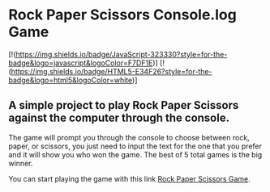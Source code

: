 # **Rock Paper Scissors** Console.log Game

[!(https://img.shields.io/badge/JavaScript-323330?style=for-the-badge&logo=javascript&logoColor=F7DF1E)]
[!(https://img.shields.io/badge/HTML5-E34F26?style=for-the-badge&logo=html5&logoColor=white)]
## A simple project to play Rock Paper Scissors against the computer through the console.

The game will prompt you through the console to choose between rock, paper, or scissors, you just need to input the text for the one that you prefer and it will show you who won the game. The best of 5 total games is the big winner.

You can start playing the game with this link [Rock Paper Scissors Game](https://requin883.github.io/RockPaperScissors_Game/).
